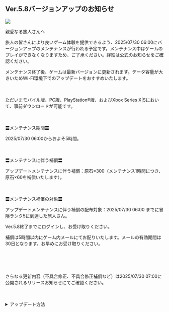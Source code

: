 ## Ver.5.8バージョンアップのお知らせ
<img src="https://sdk.hoyoverse.com/upload/ann/2024/12/03/c24d6da5527f40502a98e54ac9b76add_6883518866022967546.jpg">
<p style="white-space: pre-wrap;">親愛なる旅人さんへ</p><p style="white-space: pre-wrap;">旅人の皆さんにより良いゲーム体験を提供できるよう、<t class="t_gl" contenteditable="false">2025/07/30 06:00</t>にバージョンアップのメンテナンスが行われる予定です。メンテナンス中はゲームのプレイができなくなりますため、ご了承ください。詳細は公式のお知らせをご確認ください。</p><p style="white-space: pre-wrap;">メンテナンス終了後、ゲームは最新バージョンに更新されます。データ容量が大きいためWi-Fi環境下でのアップデートをおすすめいたします。</p><p style="white-space: pre-wrap; min-height: 1.5em;"></p><p style="white-space: pre-wrap;">ただいまモバイル版、PC版、PlayStation®版、およびXbox Series X|Sにおいて、事前ダウンロードが可能です。</p><p style="white-space: pre-wrap; min-height: 1.5em;"></p><p style="white-space: pre-wrap;">〓メンテナンス期間〓</p><p style="white-space: pre-wrap;"><t class="t_gl" contenteditable="false">2025/07/30 06:00</t>からおよそ5時間。</p><p style="white-space: pre-wrap; min-height: 1.5em;"></p><p style="white-space: pre-wrap;">〓メンテナンスに伴う補償〓</p><p style="white-space: pre-wrap;">アップデートメンテナンスに伴う補償：原石×300（メンテナンス1時間につき、原石×60を補償いたします）。</p><p style="white-space: pre-wrap; min-height: 1.5em;"></p><p style="white-space: pre-wrap;">〓メンテナンス補償の対象〓</p><p style="white-space: pre-wrap;">アップデートメンテナンスに伴う補償の配布対象：<t class="t_gl" contenteditable="false">2025/07/30 06:00</t> までに冒険ランク5に到達した旅人さん。</p><p style="white-space: pre-wrap;">Ver.5.8終了までにログインし、お受け取りください。</p><p style="white-space: pre-wrap;">補償は5時間以内にゲーム内メールにてお配りいたします。メールの有効期間は30日となります。お早めにお受け取りください。</p><p style="white-space: pre-wrap; min-height: 1.5em;"></p><p style="white-space: pre-wrap; min-height: 1.5em;"></p><p style="white-space: pre-wrap;">さらなる更新内容（不具合修正、不具合修正補償など）は<t class="t_gl" contenteditable="false">2025/07/30 07:00</t>に公開されるリリースお知らせにてご確認ください。</p><p style="white-space: pre-wrap; min-height: 1.5em;"></p><details><summary>アップデート方法</summary><div class="expansion-content"><p style="white-space: pre-wrap; min-height: 1.5em; text-align: center;"><img src="https://sdk.hoyoverse.com/upload/ann/2025/03/11/ab54ced7d1311ac2053e57dd80147e97_6542854712819094813.jpg" href="" style="border:none;vertical-align:middle;"></p></div></details><p style="white-space: pre-wrap; min-height: 1.5em;"></p>
